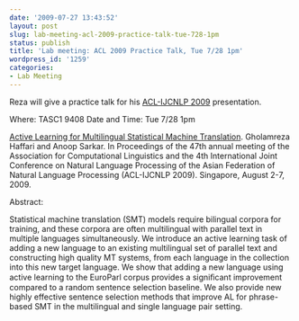 ```yaml
---
date: '2009-07-27 13:43:52'
layout: post
slug: lab-meeting-acl-2009-practice-talk-tue-728-1pm
status: publish
title: 'Lab meeting: ACL 2009 Practice Talk, Tue 7/28 1pm'
wordpress_id: '1259'
categories:
- Lab Meeting
---
```


Reza will give a practice talk for his [ACL-IJCNLP 2009](http://www.acl-ijcnlp-2009.org/) presentation. 

Where: TASC1 9408
Date and Time: Tue 7/28 1pm

[Active Learning for Multilingual Statistical Machine Translation](http://www.cs.sfu.ca/~ghaffar1/personal/publications/multi-al-smt-acl09.pdf).
Gholamreza Haffari and Anoop Sarkar. 
In Proceedings of the 47th annual meeting of the Association for Computational Linguistics and the 4th International Joint Conference on Natural Language Processing of the Asian Federation of Natural Language Processing (ACL-IJCNLP 2009). Singapore, August 2-7, 2009.

Abstract:

Statistical machine translation (SMT) models require bilingual corpora for training, and these corpora are often multilingual with parallel text in multiple languages simultaneously. We introduce an active learning task of adding a new language to an existing multilingual set of parallel text and constructing high quality MT systems, from each language in the collection into this new target language. We show that adding a new language using active learning to the EuroParl corpus provides a signiﬁcant improvement compared to a random sentence selection baseline. We also provide new highly effective sentence selection methods that improve AL for phrase-based SMT in the multilingual and single language pair setting. 


